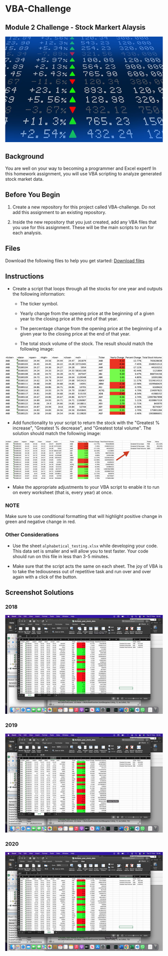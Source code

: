 # VBA-Challenge 
## Module 2 Challenge - Stock Markert Alaysis
![Stock Market](Starter_Code/Images/stockmarket.jpg) 

## Background

You are well on your way to becoming a programmer and Excel expert! In this homework assignment, you will use VBA scripting to analyze generated stock market data.

## Before You Begin
1. Create a new repository for this project called VBA-challenge. Do not add this assignment to an existing repository.

2. Inside the new repository that you just created, add any VBA files that you use for this assignment. These will be the main scripts to run for each analysis.

## Files 

Download the following files to help you get started: [Download files](https://static.bc-edx.com/data/dl-1-2/m2/lms/starter/Starter_Code.zip)


## Instructions

* Create a script that loops through all the stocks for one year and outputs the following information:

  * The ticker symbol.
  * Yearly change from the opening price at the beginning of a given year to the closing price at the end of that year.
  * The percentage change from the opening price at the beginning of a given year to the closing price at the end of that year.

  * The total stock volume of the stock. The result should match the following image:

![moderate](Starter_Code/Images/moderate_solution.png)

* Add functionality to your script to return the stock with the "Greatest % increase", "Greatest % decrease", and "Greatest total volume". The solution should match the following image: 

![hard](Starter_Code/Images/hard_solution.png)

* Make the appropriate adjustments to your VBA script to enable it to run on every worksheet (that is, every year) at once.

### NOTE

Make sure to use conditional formatting that will highlight positive change in green and negative change in red.

### Other Considerations

* Use the sheet `alphabetical_testing.xlsx` while developing your code. This data set is smaller and will allow you to test faster. Your code should run on this file in less than 3-5 minutes.

* Make sure that the script acts the same on each sheet. The joy of VBA is to take the tediousness out of repetitive task and run over and over again with a click of the button.

## Screenshot Solutions

### 2018
![2018](Solution/Images/2018.png) 

### 2019
![2019](Solution/Images/2019.png) 

### 2020
![2020](Solution/Images/2020.png) 